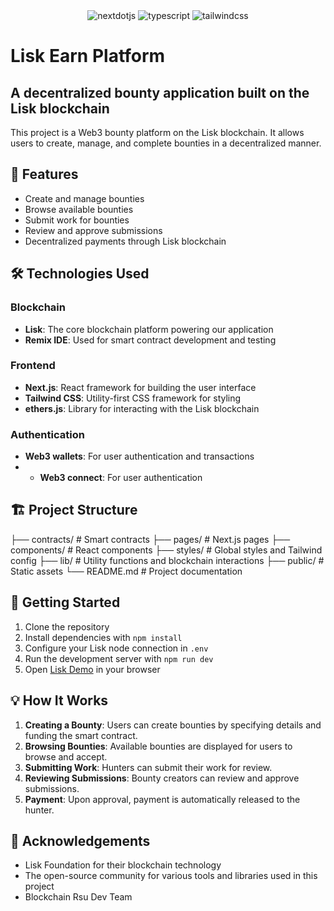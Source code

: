 <div align="center">
  
  
  <div>
    <img src="https://img.shields.io/badge/-Next_JS-black?style=for-the-badge&logoColor=white&logo=nextdotjs&color=000000" alt="nextdotjs" />
    <img src="https://img.shields.io/badge/-TypeScript-black?style=for-the-badge&logoColor=white&logo=typescript&color=3178C6" alt="typescript" />
    <img src="https://img.shields.io/badge/-Tailwind_CSS-black?style=for-the-badge&logoColor=white&logo=tailwindcss&color=06B6D4" alt="tailwindcss" />

  </div>

  </div>

 # Lisk Earn Platform

## A decentralized bounty application built on the Lisk blockchain

This project is a Web3 bounty platform  on the Lisk blockchain. It allows users to create, manage, and complete bounties in a decentralized manner.

## 🚀 Features

- Create and manage bounties
- Browse available bounties
- Submit work for bounties
- Review and approve submissions
- Decentralized payments through Lisk blockchain

## 🛠️ Technologies Used

### Blockchain
- **Lisk**: The core blockchain platform powering our application
- **Remix IDE**: Used for smart contract development and testing

### Frontend
- **Next.js**: React framework for building the user interface
- **Tailwind CSS**: Utility-first CSS framework for styling
- **ethers.js**: Library for interacting with the Lisk blockchain



### Authentication
- **Web3 wallets**: For user authentication and transactions
- - **Web3 connect**: For user authentication 

## 🏗️ Project Structure

├── contracts/         # Smart contracts
├── pages/             # Next.js pages
├── components/        # React components
├── styles/            # Global styles and Tailwind config
├── lib/               # Utility functions and blockchain interactions
├── public/            # Static assets
└── README.md          # Project documentation


## 🚦 Getting Started

1. Clone the repository
2. Install dependencies with `npm install`
3. Configure your Lisk node connection in `.env`
4. Run the development server with `npm run dev`
5. Open [Lisk Demo](lisk-earn.vercel.app) in your browser

## 💡 How It Works

1. **Creating a Bounty**: Users can create bounties by specifying details and funding the smart contract.
2. **Browsing Bounties**: Available bounties are displayed for users to browse and accept.
3. **Submitting Work**: Hunters can submit their work for review.
4. **Reviewing Submissions**: Bounty creators can review and approve submissions.
5. **Payment**: Upon approval, payment is automatically released to the hunter.




## 🙏 Acknowledgements

- Lisk Foundation for their blockchain technology
- The open-source community for various tools and libraries used in this project
- Blockchain Rsu Dev Team 


